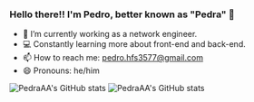 ### Hello there!! I'm Pedro, better known as "Pedra" 🤗

- 🔭 I’m currently working as a network engineer.
- 💻 Constantly learning more about front-end and back-end.
- 📫 How to reach me: pedro.hfs3577@gmail.com
- 😄 Pronouns: he/him

![PedraAA's GitHub stats](https://github-readme-stats.vercel.app/api?username=PedraAA&show_icons=true&theme=dracula) ![PedraAA's GitHub stats](https://github-readme-stats.vercel.app/api/top-langs/?username=PedraAA&layout-compact&langs_count-16&theme=dracula)
